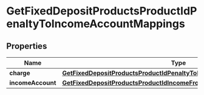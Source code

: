 

# GetFixedDepositProductsProductIdPenaltyToIncomeAccountMappings

## Properties

Name | Type | Description | Notes
------------ | ------------- | ------------- | -------------
**charge** | [**GetFixedDepositProductsProductIdPenaltyToIncomeAccountMappingsCharge**](GetFixedDepositProductsProductIdPenaltyToIncomeAccountMappingsCharge.md) |  |  [optional]
**incomeAccount** | [**GetFixedDepositProductsProductIdIncomeFromPenaltyAccount**](GetFixedDepositProductsProductIdIncomeFromPenaltyAccount.md) |  |  [optional]



